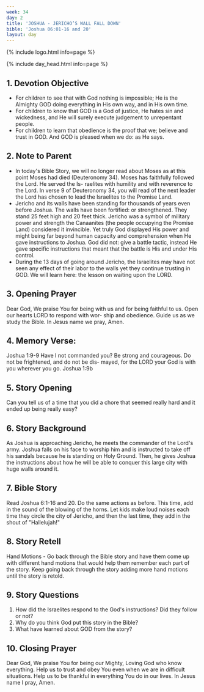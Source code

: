 ```yaml
---
week: 34
day: 2
title: 'JOSHUA - JERICHO’S WALL FALL DOWN'
bible: 'Joshua 06:01-16 and 20'
layout: day
---
```



{% include logo.html info=page %}

{% include day_head.html info=page %}

## 1. Devotion Objective
- For children to see that with God nothing is impossible; He is the Almighty GOD doing everything in His own way, and in His own time.
- For children to know that GOD is a God of justice, He hates sin and wickedness, and He will surely execute judgement to unrepentant people.
- For children to learn that obedience is the proof that we; believe and trust in GOD. And GOD is pleased when we do: as He says.

## 2. Note to Parent
- In today's Bible Story, we will no longer read about Moses as at this point Moses had died (Deuteronomy 34). Moses has faithfully followed the Lord. He served the Is- raelites with humility and with reverence to the Lord. In verse 9 of Deuteronomy 34, you will read of the next leader the Lord has chosen to lead the Israelites to the Promise Land.
- Jericho and its walls have been standing for thousands of years even before Joshua. The walls have been fortified: or strengthened. They stand 25 feet high and 20 feet thick. Jericho was a symbol of military power and strength the Canaanites (the people occupying the Promise Land) considered it invincible. Yet truly God displayed His power and might being far beyond human capacity and comprehension when He gave instructions to Joshua. God did not: give a battle tactic, instead He gave specific instructions that meant that the battle is His and under His control.
- During the 13 days of going around Jericho, the Israelites may have not seen any effect of their labor to the walls yet they continue trusting in GOD. We will learn here: the lesson on waiting upon the LORD.

## 3. Opening Prayer
Dear God, We praise You for being with us and for being faithful to us. Open our hearts LORD to respond with wor- ship and obedience. Guide us as we study the Bible. In Jesus name we pray, Amen.

## 4. Memory Verse:
Joshua 1:9-9 Have I not commanded you? Be strong and courageous. Do not be frightened, and do not be dis- mayed, for the LORD your God is with you wherever you go. Joshua 1:9b

## 5. Story Opening
 Can you tell us of a time that you did a chore that seemed really hard and it ended up being really easy?

## 6. Story Background
As Joshua is approaching Jericho, he meets the commander of the Lord's army. Joshua falls on his face to worship him and is instructed to take off his sandals because he is standing on Holy Ground. Then, he gives Joshua the instructions about how he will be able to conquer this large city with huge walls around it.

## 7. Bible Story
Read Joshua 6:1-16 and 20. Do the same actions as before. This time, add in the sound of the blowing of the horns. Let kids make loud noises each time they circle the city of Jericho, and then the last time, they add in the shout of "Hallelujah!"

## 8. Story Retell
Hand Motions - Go back through the Bible story and have them come up with different hand motions that would help them remember each part of the story. Keep going back through the story adding more hand motions until the story is retold.

## 9. Story Questions
1. How did the Israelites respond to the God's instructions? Did they follow or not?
2. Why do you think God put this story in the Bible?
3. What have learned about GOD from the story?

## 10. Closing Prayer
Dear God, We praise You for being our Mighty, Loving God who know everything. Help us to trust and obey You even when we are in difficult situations. Help us to be thankful in everything You do in our lives. In Jesus name I pray, Amen.

